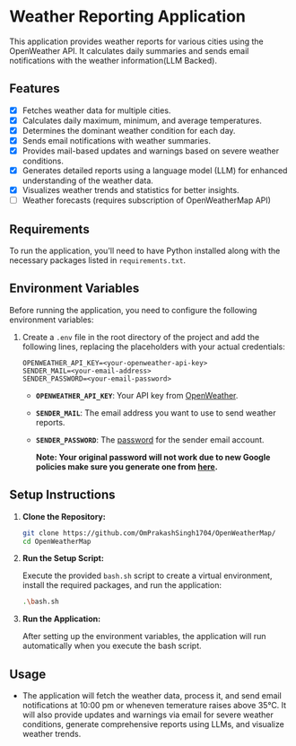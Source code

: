 # Weather Reporting Application

This application provides weather reports for various cities using the OpenWeather API. It calculates daily summaries and sends email notifications with the weather information(LLM Backed).

## Features

- [x] Fetches weather data for multiple cities.
- [x] Calculates daily maximum, minimum, and average temperatures.
- [x] Determines the dominant weather condition for each day.
- [x] Sends email notifications with weather summaries.
- [x] Provides mail-based updates and warnings based on severe weather conditions.
- [x] Generates detailed reports using a language model (LLM) for enhanced understanding of the weather data.
- [x] Visualizes weather trends and statistics for better insights.
- [ ] Weather forecasts (requires subscription of OpenWeatherMap API)

## Requirements

To run the application, you'll need to have Python installed along with the necessary packages listed in `requirements.txt`.

## Environment Variables

Before running the application, you need to configure the following environment variables:

1. Create a `.env` file in the root directory of the project and add the following lines, replacing the placeholders with your actual credentials:

   ```plaintext
   OPENWEATHER_API_KEY=<your-openweather-api-key>
   SENDER_MAIL=<your-email-address>
   SENDER_PASSWORD=<your-email-password>
   ```

   - **`OPENWEATHER_API_KEY`**: Your API key from [OpenWeather](https://home.openweathermap.org/api_keys).
   - **`SENDER_MAIL`**: The email address you want to use to send weather reports.
   - **`SENDER_PASSWORD`**: The [password](https://myaccount.google.com/apppasswords) for the sender email account.

     **Note: Your original password will not work due to new Google policies make sure you generate one from [here](https://myaccount.google.com/apppasswords).**

## Setup Instructions

1. **Clone the Repository:**

   ```bash
   git clone https://github.com/OmPrakashSingh1704/OpenWeatherMap/
   cd OpenWeatherMap
   ```

2. **Run the Setup Script:**

   Execute the provided `bash.sh` script to create a virtual environment, install the required packages, and run the application:

   ```bash
   .\bash.sh
   ```

3. **Run the Application:**

   After setting up the environment variables, the application will run automatically when you execute the bash script.

## Usage

- The application will fetch the weather data, process it, and send email notifications at 10:00 pm or wheneven temerature raises above 35°C. It will also provide updates and warnings via email for severe weather conditions, generate comprehensive reports using LLMs, and visualize weather trends.
